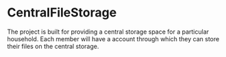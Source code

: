 # CentralFileStorage

The project is built for providing a central storage space for a particular household. Each member will have a account through which they can store their files on the central storage.

